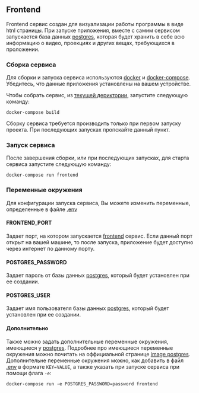 ## Frontend

Frontend сервис создан для визуализации работы программы в виде htnl страницы.
При запуске приложения, вместе с самим сервисом запускается база данных [postgres](https://www.postgresql.org/),
которая будет хранить в себе всю информацию о видео, проекциях и других вещах, требующихся в проложении.

### Сборка сервиса
Для сборки и запуска сервиса используются [docker](https://www.docker.com/) и [docker-compose](https://docs.docker.com/compose/).
Убедитесь, что данные приложения установлены на вашем устройстве.

Чтобы собрать сервис, из [текущей дериктории](/), запустите следующую команду:
```shell
docker-compose build
```
Сборку сервиса требуется производить только при первом запуску проекта. 
При последующих запусках пропскайте данный пункт.

### Запуск сервиса
После завершения сборки, или при последующих запусках, для старта сервиса запустите следующую команду:
```shell
docker-compose run frontend
```

### Переменные окружения
Для конфигурации запуска сервиса, Вы можете изменить переменные, определенные в файле [.env](.env)
#### FRONTEND_PORT
Задает порт, на котором запускается [frontend](/) сервис.
Если данный порт открыт на вашей машине, то после запуска, приложение будет доступно через интернет по данному порту.

#### POSTGRES_PASSWORD
Задает пароль от базы данных [postgres](https://www.postgresql.org/), который будет установлен при ее создании.

#### POSTGRES_USER
Задает имя пользователя базы данных [postgres](https://www.postgresql.org/), который будет установлен при ее создании.

#### Дополнительно
Также можно задать дополнительные переменные окружения, имеющиеся у [postgres](https://www.postgresql.org/).
Подробнее про имеющиеся переменные окружения можно почитать на оффициальной странице [image postgres](https://hub.docker.com/_/postgres).
Дополнительне переменные окружения можно, как добавить в файл [.env](.env) в формате `KEY=VALUE`,
а также указать при запуске сервиса при помощи флага `-e`:
```shell
docker-compose run -e POSTGRES_PASSWORD=password frontend
```
